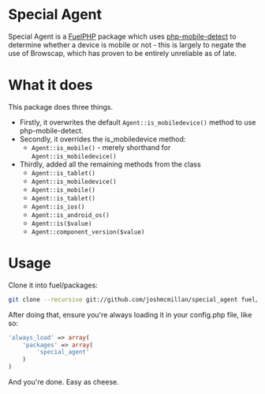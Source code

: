 # Special Agent

Special Agent is a [FuelPHP](http://fuelphp.com/) package which uses [php-mobile-detect](https://github.com/serbanghita/Mobile-Detect) to determine whether a device is mobile or not - this is largely to negate the use of Browscap, which has proven to be entirely unreliable as of late.

# What it does

This package does three things.

* Firstly, it overwrites the default `Agent::is_mobiledevice()` method to use php-mobile-detect.
* Secondly, it overrides the is_mobiledevice method:
	* `Agent::is_mobile()` - merely shorthand for `Agent::is_mobiledevice()`
* Thirdly, added all the remaining methods from the class
	* `Agent::is_tablet()`
	* `Agent::is_mobiledevice()`
	* `Agent::is_mobile()`
	* `Agent::is_tablet()`
	* `Agent::is_ios()`
	* `Agent::is_android_os()`
	* `Agent::is($value)`
	* `Agent::component_version($value)`

# Usage
Clone it into fuel/packages:
```sh
git clone --recursive git://github.com/joshmcmillan/special_agent fuel/packages/special_agent
```
After doing that, ensure you're always loading it in your config.php file, like so:
```php
'always_load' => array(
	'packages' => array(
		'special_agent'
	)
)
```
And you're done. Easy as cheese.